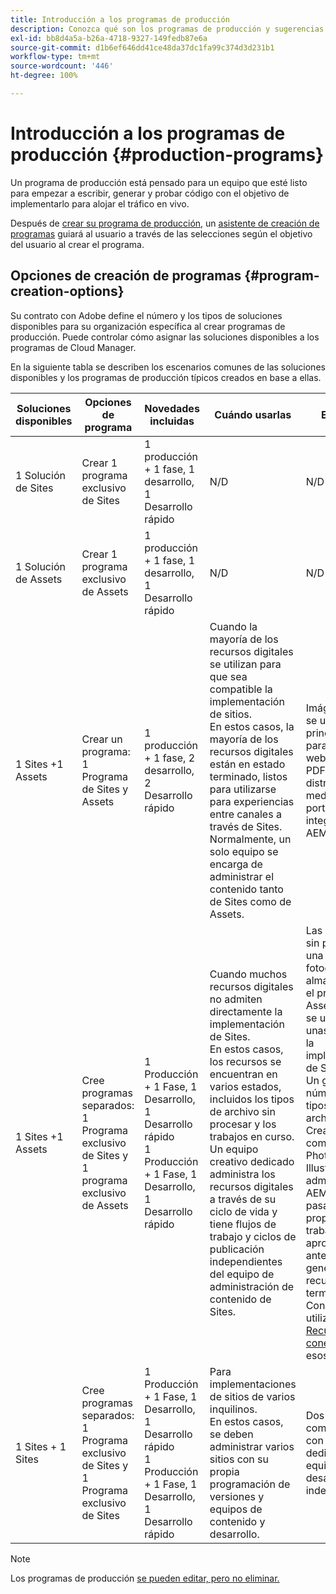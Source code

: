 ```yaml
---
title: Introducción a los programas de producción
description: Conozca qué son los programas de producción y sugerencias para configurar los suyos.
exl-id: bb8d4a5a-b26a-4718-9327-149fedb87e6a
source-git-commit: d1b6ef646dd41ce48da37dc1fa99c374d3d231b1
workflow-type: tm+mt
source-wordcount: '446'
ht-degree: 100%

---
```



# Introducción a los programas de producción {#production-programs}

Un programa de producción está pensado para un equipo que esté listo para empezar a escribir, generar y probar código con el objetivo de implementarlo para alojar el tráfico en vivo.

Después de [crear su programa de producción,](creating-production-programs.md) un [asistente de creación de programas](using-the-wizard.md) guiará al usuario a través de las selecciones según el objetivo del usuario al crear el programa.

## Opciones de creación de programas {#program-creation-options}

Su contrato con Adobe define el número y los tipos de soluciones disponibles para su organización específica al crear programas de producción. Puede controlar cómo asignar las soluciones disponibles a los programas de Cloud Manager.

En la siguiente tabla se describen los escenarios comunes de las soluciones disponibles y los programas de producción típicos creados en base a ellas.

| Soluciones disponibles | Opciones de programa | Novedades incluidas | Cuándo usarlas | Ejemplos |
|---------------------|-------------------------------------------------------------------------------|--------------------------------------------------------------------------------------------------------------------------|-------------------------------------------------------------------------------------------------------------------------------------------------------------------------------------------------------------------------------------------------------------------------------------------------------------------------------------------------|--------------------------------------------------------------------------------------------------------------------------------------------------------------------------------------------------------------------------------------------------------------------------------------------------------------------------------------------------------------------------------------------------------------------------------------------------------------------------|
| 1 Solución de Sites | Crear 1 programa exclusivo de Sites | 1 producción + 1 fase, 1 desarrollo, 1 Desarrollo rápido | N/D | N/D |
| 1 Solución de Assets | Crear 1 programa exclusivo de Assets | 1 producción + 1 fase, 1 desarrollo, 1 Desarrollo rápido | N/D | N/D |
| 1 Sites +1 Assets | Crear un programa: <br>1 Programa de Sites y Assets | 1 producción + 1 fase, 2 desarrollo, 2 Desarrollo rápido | Cuando la mayoría de los recursos digitales se utilizan para que sea compatible la implementación de sitios.<br>En estos casos, la mayoría de los recursos digitales están en estado terminado, listos para utilizarse para experiencias entre canales a través de Sites.<br>Normalmente, un solo equipo se encarga de administrar el contenido tanto de Sites como de Assets. | Imágenes que se utilizan principalmente para un sitio web.<br>PDF que se distribuirán mediante un portal interno integrado en AEM Sites. |
| 1 Sites +1 Assets | Cree programas separados:<br>1 Programa exclusivo de Sites y 1 programa exclusivo de Assets | 1 Producción + 1 Fase, 1 Desarrollo, 1 Desarrollo rápido<br>1 Producción + 1 Fase, 1 Desarrollo, 1 Desarrollo rápido | Cuando muchos recursos digitales no admiten directamente la implementación de Sites.<br> En estos casos, los recursos se encuentran en varios estados, incluidos los tipos de archivo sin procesar y los trabajos en curso.<br>Un equipo creativo dedicado administra los recursos digitales a través de su ciclo de vida y tiene flujos de trabajo y ciclos de publicación independientes del equipo de administración de contenido de Sites. | Las imágenes sin procesar de una sesión fotográfica se almacenan en el programa Assets y solo se utilizarán unas pocas en la implementación de Sites.<br>Un gran número de tipos de archivos de Creative Cloud, como Photoshop e Illustrator, se administran en AEM Assets y pasan por su propio flujo de trabajo de aprobación antes de que se genere un recurso terminado.<br>Considere utilizar [Recursos conectados](/help/assets/use-assets-across-connected-assets-instances.md#overview-of-connected-assets) en esos casos. |
| 1 Sites + 1 Sites | Cree programas separados:<br>1 Programa exclusivo de Sites y 1 Programa exclusivo de Sites | 1 Producción + 1 Fase, 1 Desarrollo, 1 Desarrollo rápido<br>1 Producción + 1 Fase, 1 Desarrollo, 1 Desarrollo rápido | Para implementaciones de sitios de varios inquilinos.<br>En estos casos, se deben administrar varios sitios con su propia programación de versiones y equipos de contenido y desarrollo. | Dos marcas comerciales con sitios web dedicados y equipos de desarrollo independientes |


>[!NOTE]
>
>Los programas de producción [se pueden editar, pero no eliminar.](editing-programs.md)
